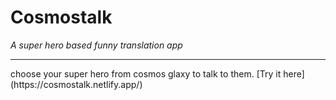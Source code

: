 >
# Cosmostalk 
<i> A super hero based funny translation app </i>
<hr>
 choose your super hero from cosmos glaxy to talk to them.
 [Try it here](https://cosmostalk.netlify.app/)
